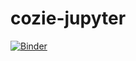 # cozie-jupyter
[![Binder](https://mybinder.org/badge_logo.svg)](https://mybinder.org/v2/gh/buds-lab/cozie-jupyter/master)
